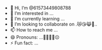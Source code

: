- 👋 Hi, I’m @61573449808788
- 👀 I’m interested in ...
- 🌱 I’m currently learning ...
- 💞️ I’m looking to collaborate on .😿😘😹🤭..
- 📫 How to reach me ...
- 😄 Pronouns: ...🤫🫡😂😳☹️
- ⚡ Fun fact: ...

<!---
61573449808788/61573449808788 is a ✨ special ✨ repository because its `README.md` (this file) appears on your GitHub profile.
You can click the Preview link to take a look at your changes.
--->
